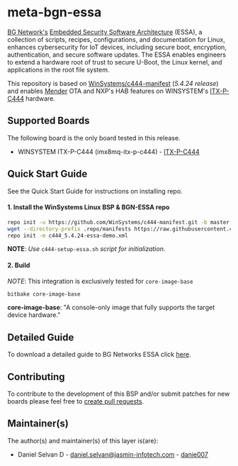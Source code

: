 <!-- 
# File: README.md
# Author: Daniel Selvan, Jasmin Infotech
# Copyright (c) 2021 BG Networks, Inc.
#
# See LICENSE file for license details.
-->

# meta-bgn-essa

[BG Network's](https://bgnet.works/) [Embedded Security Software Architecture](https://bgnet.works/bgn-essa/) (ESSA), a collection of scripts, recipes, configurations, and documentation for Linux, enhances cybersecurity for IoT devices, including secure boot, encryption, authentication, and secure software updates. The ESSA enables engineers to extend a hardware root of trust to secure U-Boot, the Linux kernel, and applications in the root file system.

This repository is based on [WinSystems/c444-manifest](https://github.com/WinSystems/c444-manifest/tree/master) (_5.4.24 release_) and enables [Mender](https://mender.io/) OTA and NXP's HAB features on WINSYSTEM's [ITX-P-C444](https://www.winsystems.com/product/itx-p-c444/) hardware.

## Supported Boards

The following board is the only board tested in this release.

- WINSYSTEM ITX-P-C444 (imx8mq-itx-p-c444) - [ITX-P-C444](https://www.winsystems.com/product/itx-p-c444/)

## Quick Start Guide

See the Quick Start Guide for instructions on installing repo.

#### 1. Install the WinSystems Linux BSP & BGN-ESSA repo

```bash
repo init -u https://github.com/WinSystems/c444-manifest.git -b master -m itx-p-c444_5.4.24.xml
wget --directory-prefix .repo/manifests https://raw.githubusercontent.com/bgnetworks/meta-bgn-essa/zeus/meta-mender-c444/scripts/c444_5.4.24-essa-demo.xml
repo init -m c444_5.4.24-essa-demo.xml
```

**NOTE**: _Use_ `c444-setup-essa.sh` _script for initialization._

#### 2. Build

_NOTE_: This integration is exclusively tested for `core-image-base`

```bash
bitbake core-image-base
```

**core-image-base**: "A console-only image that fully supports the target device hardware."

## Detailed Guide

To download a detailed guide to BG Networks ESSA click [here](https://bgnet.works/essa-users-guide/). 

## Contributing

To contribute to the development of this BSP and/or submit patches for new boards please feel free to [create pull requests](https://github.com/bgnetworks/meta-bgn-essa/pulls).

## Maintainer(s)

The author(s) and maintainer(s) of this layer is(are):

- Daniel Selvan D - <daniel.selvan@jasmin-infotech.com> - [danie007](https://github.com/danie007)

